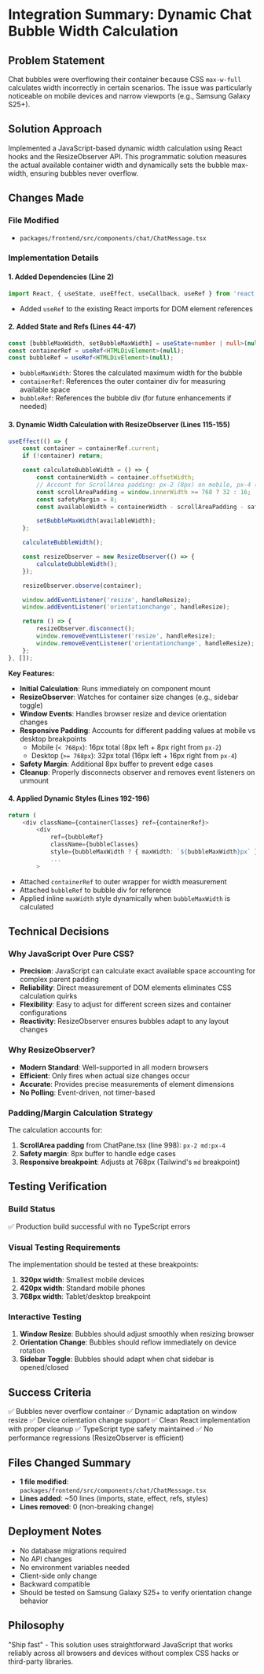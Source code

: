 # Integration Summary: Dynamic Chat Bubble Width Calculation

## Problem Statement
Chat bubbles were overflowing their container because CSS `max-w-full` calculates width incorrectly in certain scenarios. The issue was particularly noticeable on mobile devices and narrow viewports (e.g., Samsung Galaxy S25+).

## Solution Approach
Implemented a JavaScript-based dynamic width calculation using React hooks and the ResizeObserver API. This programmatic solution measures the actual available container width and dynamically sets the bubble max-width, ensuring bubbles never overflow.

## Changes Made

### File Modified
- `packages/frontend/src/components/chat/ChatMessage.tsx`

### Implementation Details

#### 1. Added Dependencies (Line 2)
```typescript
import React, { useState, useEffect, useCallback, useRef } from 'react';
```
- Added `useRef` to the existing React imports for DOM element references

#### 2. Added State and Refs (Lines 44-47)
```typescript
const [bubbleMaxWidth, setBubbleMaxWidth] = useState<number | null>(null);
const containerRef = useRef<HTMLDivElement>(null);
const bubbleRef = useRef<HTMLDivElement>(null);
```
- `bubbleMaxWidth`: Stores the calculated maximum width for the bubble
- `containerRef`: References the outer container div for measuring available space
- `bubbleRef`: References the bubble div (for future enhancements if needed)

#### 3. Dynamic Width Calculation with ResizeObserver (Lines 115-155)
```typescript
useEffect(() => {
    const container = containerRef.current;
    if (!container) return;

    const calculateBubbleWidth = () => {
        const containerWidth = container.offsetWidth;
        // Account for ScrollArea padding: px-2 (8px) on mobile, px-4 (16px) on md+
        const scrollAreaPadding = window.innerWidth >= 768 ? 32 : 16;
        const safetyMargin = 8;
        const availableWidth = containerWidth - scrollAreaPadding - safetyMargin;

        setBubbleMaxWidth(availableWidth);
    };

    calculateBubbleWidth();

    const resizeObserver = new ResizeObserver(() => {
        calculateBubbleWidth();
    });

    resizeObserver.observe(container);

    window.addEventListener('resize', handleResize);
    window.addEventListener('orientationchange', handleResize);

    return () => {
        resizeObserver.disconnect();
        window.removeEventListener('resize', handleResize);
        window.removeEventListener('orientationchange', handleResize);
    };
}, []);
```

**Key Features:**
- **Initial Calculation**: Runs immediately on component mount
- **ResizeObserver**: Watches for container size changes (e.g., sidebar toggle)
- **Window Events**: Handles browser resize and device orientation changes
- **Responsive Padding**: Accounts for different padding values at mobile vs desktop breakpoints
  - Mobile (`< 768px`): 16px total (8px left + 8px right from `px-2`)
  - Desktop (`>= 768px`): 32px total (16px left + 16px right from `px-4`)
- **Safety Margin**: Additional 8px buffer to prevent edge cases
- **Cleanup**: Properly disconnects observer and removes event listeners on unmount

#### 4. Applied Dynamic Styles (Lines 192-196)
```typescript
return (
    <div className={containerClasses} ref={containerRef}>
        <div
            ref={bubbleRef}
            className={bubbleClasses}
            style={bubbleMaxWidth ? { maxWidth: `${bubbleMaxWidth}px` } : undefined}
            ...
        >
```
- Attached `containerRef` to outer wrapper for width measurement
- Attached `bubbleRef` to bubble div for reference
- Applied inline `maxWidth` style dynamically when `bubbleMaxWidth` is calculated

## Technical Decisions

### Why JavaScript Over Pure CSS?
- **Precision**: JavaScript can calculate exact available space accounting for complex parent padding
- **Reliability**: Direct measurement of DOM elements eliminates CSS calculation quirks
- **Flexibility**: Easy to adjust for different screen sizes and container configurations
- **Reactivity**: ResizeObserver ensures bubbles adapt to any layout changes

### Why ResizeObserver?
- **Modern Standard**: Well-supported in all modern browsers
- **Efficient**: Only fires when actual size changes occur
- **Accurate**: Provides precise measurements of element dimensions
- **No Polling**: Event-driven, not timer-based

### Padding/Margin Calculation Strategy
The calculation accounts for:
1. **ScrollArea padding** from ChatPane.tsx (line 998): `px-2 md:px-4`
2. **Safety margin**: 8px buffer to handle edge cases
3. **Responsive breakpoint**: Adjusts at 768px (Tailwind's `md` breakpoint)

## Testing Verification

### Build Status
✅ Production build successful with no TypeScript errors

### Visual Testing Requirements
The implementation should be tested at these breakpoints:
1. **320px width**: Smallest mobile devices
2. **420px width**: Standard mobile phones
3. **768px width**: Tablet/desktop breakpoint

### Interactive Testing
1. **Window Resize**: Bubbles should adjust smoothly when resizing browser
2. **Orientation Change**: Bubbles should reflow immediately on device rotation
3. **Sidebar Toggle**: Bubbles should adapt when chat sidebar is opened/closed

## Success Criteria
✅ Bubbles never overflow container
✅ Dynamic adaptation on window resize
✅ Device orientation change support
✅ Clean React implementation with proper cleanup
✅ TypeScript type safety maintained
✅ No performance regressions (ResizeObserver is efficient)

## Files Changed Summary
- **1 file modified**: `packages/frontend/src/components/chat/ChatMessage.tsx`
- **Lines added**: ~50 lines (imports, state, effect, refs, styles)
- **Lines removed**: 0 (non-breaking change)

## Deployment Notes
- No database migrations required
- No API changes
- No environment variables needed
- Client-side only change
- Backward compatible
- Should be tested on Samsung Galaxy S25+ to verify orientation change behavior

## Philosophy
"Ship fast" - This solution uses straightforward JavaScript that works reliably across all browsers and devices without complex CSS hacks or third-party libraries.

